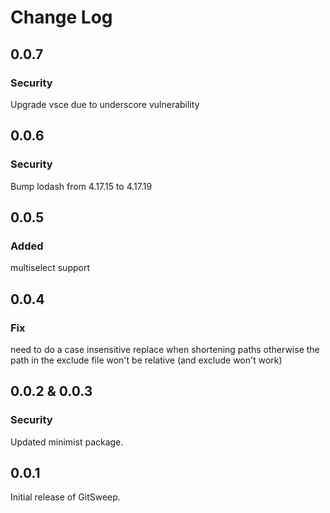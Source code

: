 # Change Log



## 0.0.7
### Security
Upgrade vsce due to underscore vulnerability

## 0.0.6

### Security
Bump lodash from 4.17.15 to 4.17.19

## 0.0.5

### Added
multiselect support

## 0.0.4

### Fix
need to do a case insensitive replace when shortening paths otherwise the
path in the exclude file won't be relative (and exclude won't work)

## 0.0.2 & 0.0.3

### Security
Updated minimist package.

## 0.0.1

Initial release of GitSweep.
